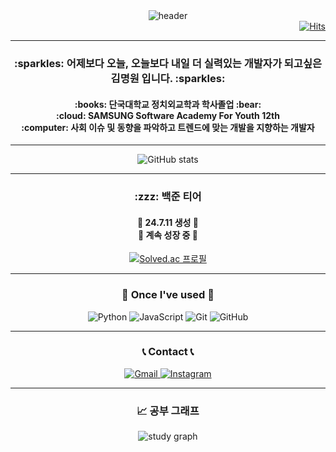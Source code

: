 <div align="center">
  <img src="https://capsule-render.vercel.app/api?type=venom&color=random&height=400&section=header&text=Welcome%20to%20MW's%20GitHub%20👋&animation&fontSize=60" alt="header" />
</div>

<div align="right">
  <a href="https://hits.seeyoufarm.com">
    <img src="https://hits.seeyoufarm.com/api/count/incr/badge.svg?url=https%3A%2F%2Fgithub.com%2Fgjbae1212%2Fhit-counter" alt="Hits" />
  </a>
</div>

---

<h3 align="center">
  :sparkles: 어제보다 오늘, 오늘보다 내일 더 실력있는 개발자가 되고싶은 김명원 입니다. :sparkles:
</h3>

<h4 align="center">
  :books: 단국대학교 정치외교학과 학사졸업 :bear:
  <br>
  :cloud: SAMSUNG Software Academy For Youth 12th
  <br>
  :computer: 사회 이슈 및 동향을 파악하고 트렌드에 맞는 개발을 지향하는 개발자
</h4>

---

<div align="center">
  <img src="https://github-readme-stats.vercel.app/api?username=kmw9904&show_icons=true&theme=transparent" alt="GitHub stats" />
</div>

---

<h3 align="center">
  :zzz: 백준 티어
</h3>

<h4 align="center">
  🔧 24.7.11 생성 🔧
  <br>
  🏃 계속 성장 중 🏃
</h4>

<div align="center">
  <a href="https://solved.ac/{handle}">
    <img src="http://mazassumnida.wtf/api/generate_badge?boj=kms990415" alt="Solved.ac 프로필" /kms990415>
  </a>
</div>

---

<h3 align="center">
  🔨 Once I've used 🔨
</h3>

<div align="center">
  <img src="https://img.shields.io/badge/python-3776AB?style=flat-square&logo=python&logoColor=white" alt="Python">
  <img src="https://img.shields.io/badge/javascript-F7DF1E?style=flat-square&logo=javascript&logoColor=black" alt="JavaScript">
  <img src="https://img.shields.io/badge/git-F05032?style=for-the-badge&logo=git&logoColor=white" alt="Git">
  <img src="https://img.shields.io/badge/github-181717?style=for-the-badge&logo=github&logoColor=white" alt="GitHub">
</div>

---

<h3 align="center">
  📞 Contact 📞
</h3>

<div align="center">
  <a href="mailto:skqjahjakskxl@gmail.com">
    <img src="https://img.shields.io/badge/Gmail-EA4335?style=for-the-badge&logo=Gmail&logoColor=white" alt="Gmail">
  </a>
  <a href="https://www.instagram.com/myungwxxn">
    <img src="https://img.shields.io/badge/Instagram-E4405F?style=for-the-badge&logo=instagram&logoColor=white" alt="Instagram">
  </a>
</div>


---

<h3 align="center">
  📈 공부 그래프
</h3>

<div align="center">
  <img src="https://github-readme-streak-stats.herokuapp.com/?user=kmw9904&theme=transparent" alt="study graph" />
</div>
